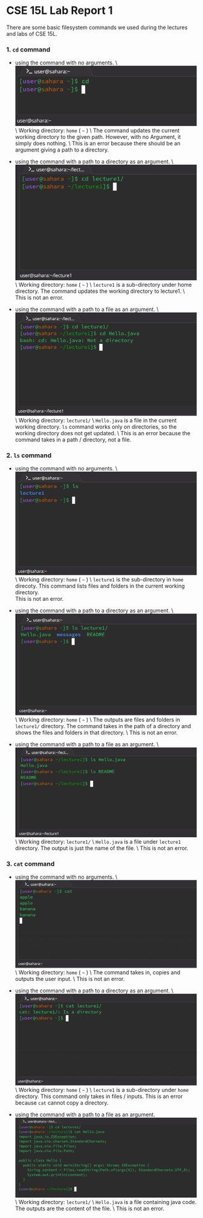 # CSE 15L Lab Report 1

There are some basic filesystem commands we used during the lectures and labs of CSE 15L.
### 1. `cd` command 
   - using the command with no arguments. \\
    ![Image](cd-dir-arg.png) \\
    Working directory: `home` ( `~` ) \\
   The command updates the current working directory to the given path. However, with no Argument, it simply does nothing. \\
   This is an error because there should be an argument giving a path to a directory. 

   - using the command with a path to a directory as an argument. \\
    ![Image](cd-no-arg.png) \\
    Working directory: `home` ( `~` ) \\
     `lecture1` is a sub-directory under home directory. The command updates the working directory to lecture1. \\
     This is not an error.

   - using the command with a path to a file as an argument. \\
    ![Image](cd-file-arg.png) \\
    Working directory: `lecture1/` \\
     `Hello.java` is a file in the current working directory. `ls` command works only on directories, so the working directory does not get updated. \\
     This is an error because the command takes in a path / directory, not a file.

### 2. `ls` command
   - using the command with no arguments. \\
    ![Image](ls-no-arg.png) \\
    Working directory: `home` ( `~` ) \\
   `lecture1` is the sub-directory in `home` direcoty. This command lists files and folders in the current working directory.\
   This is not an error.

   - using the command with a path to a directory as an argument. \\
    ![Image](ls-dir-arg.png) \\
    Working directory: `home` ( `~` ) \\
     The outputs are files and folders in `lecture1/` directory. The command takes in the path of a directory and shows the files and folders in that directory. \\
     This is not an error.

   - using the command with a path to a file as an argument. \\
    ![Image](ls-file-arg.png) \\
    Working directory:  `lecture1/` \\
   `Hello.java` is a file under `lecture1` directory. The output is just the name of the file. \\
   This is not an error. 

### 3. `cat` command
   - using the command with no arguments. \\
    ![Image](cat-no-arg.png) \\
    Working directory: `home` ( `~` ) \\
   The command takes in, copies and outputs the user input. \\
   This is not an error.

   - using the command with a path to a directory as an argument. \\
    ![Image](cat-dir-arg.png) \\
    Working directory: `home` ( `~` ) \\
     `lecture1` is a sub-directory under `home` directory. This command only takes in files / inputs.
   This is an error because `cat` cannot copy a directory.
   - using the command with a path to a file as an argument.
    ![Image](cat-file-arg.png) \\
    Working directory: `lecture1/` \\
   `Hello.java` is a file containing java code. The outputs are the content of the file. \\
   This is not an error.

